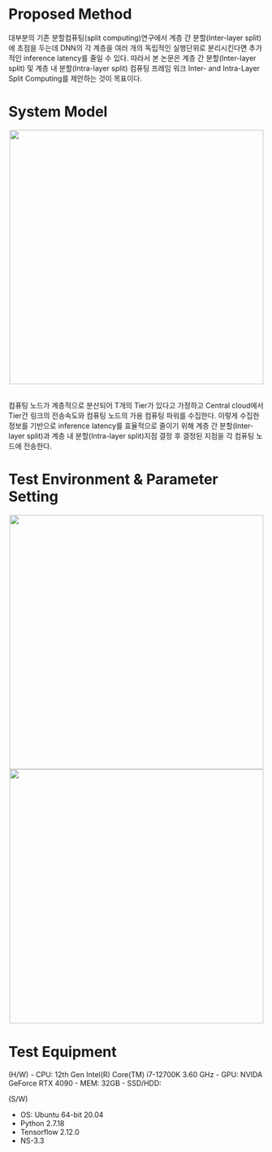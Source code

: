 <h1>Proposed Method</h1>
<body>대부분의 기존 분할컴퓨팅(split computing)연구에서 계층 간 분할(Inter-layer split)에 초점을 두는데 DNN의 각 계층을 여러 개의 독립적인 실행단위로 분리시킨다면 추가적인 inference latency를 줄일 수 있다. 따라서 본 논문은 계층 간 분할(Inter-layer split) 및 계층 내 분할(Intra-layer split) 컴퓨팅 프레임 워크 Inter- and Intra-Layer Split Computing를 제안하는 것이 목표이다.</body>

<h1>System Model</h1>
<p align="center">
<img src="https://github.com/amnlab/I-2SCF/assets/143478273/6f484f2e-8700-4cdd-b9a5-b3639bd89b59" width="500">
</p>
</br>
<body>컴퓨팅 노드가 계층적으로 분산되어 T개의 Tier가 있다고 가정하고 Central cloud에서 Tier간 링크의 전송속도와 컴퓨팅 노드의 가용 컴퓨팅 파워를 수집한다. 이렇게 수집한 정보를 기반으로 inference latency를 효율적으로 줄이기 위해 계층 간 분할(Inter-layer split)과 계층 내 분할(Intra-layer split)지점 결정 후 결정된 지점을 각 컴퓨팅 노드에 전송한다.</body>

<h1>Test Environment & Parameter Setting</h1>
<p align="center">
<img src="https://github.com/amnlab/I-2SCF/assets/143478273/355e705e-5fcb-4061-ac48-8ab7ee3c313b" width="500">
</br>
<img src="https://github.com/amnlab/I-2SCF/assets/143478273/d0b98541-6360-4c9f-8767-339052663efa" width="500">
</p>

<h1>Test Equipment</h1>
<body>
(H/W)
- CPU: 12th Gen Intel(R) Core(TM) i7-12700K 3.60 GHz
- GPU: NVIDA GeForce RTX 4090
- MEM: 32GB
- SSD/HDD: 

(S/W)
- OS: Ubuntu 64-bit 20.04
- Python 2.7.18
- Tensorflow 2.12.0
- NS-3.3
</body>
